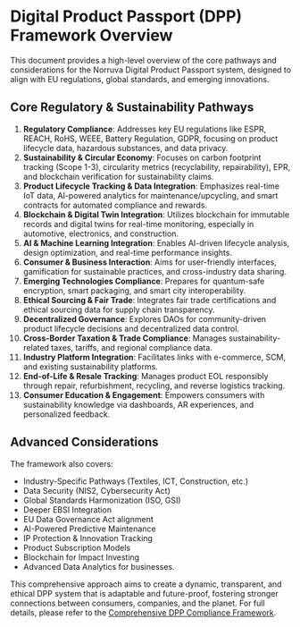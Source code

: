 # Digital Product Passport (DPP) Framework Overview

This document provides a high-level overview of the core pathways and considerations for the Norruva Digital Product Passport system, designed to align with EU regulations, global standards, and emerging innovations.

## Core Regulatory & Sustainability Pathways

1.  **Regulatory Compliance**: Addresses key EU regulations like ESPR, REACH, RoHS, WEEE, Battery Regulation, GDPR, focusing on product lifecycle data, hazardous substances, and data privacy.
2.  **Sustainability & Circular Economy**: Focuses on carbon footprint tracking (Scope 1-3), circularity metrics (recyclability, repairability), EPR, and blockchain verification for sustainability claims.
3.  **Product Lifecycle Tracking & Data Integration**: Emphasizes real-time IoT data, AI-powered analytics for maintenance/upcycling, and smart contracts for automated compliance and rewards.
4.  **Blockchain & Digital Twin Integration**: Utilizes blockchain for immutable records and digital twins for real-time monitoring, especially in automotive, electronics, and construction.
5.  **AI & Machine Learning Integration**: Enables AI-driven lifecycle analysis, design optimization, and real-time performance insights.
6.  **Consumer & Business Interaction**: Aims for user-friendly interfaces, gamification for sustainable practices, and cross-industry data sharing.
7.  **Emerging Technologies Compliance**: Prepares for quantum-safe encryption, smart packaging, and smart city interoperability.
8.  **Ethical Sourcing & Fair Trade**: Integrates fair trade certifications and ethical sourcing data for supply chain transparency.
9.  **Decentralized Governance**: Explores DAOs for community-driven product lifecycle decisions and decentralized data control.
10. **Cross-Border Taxation & Trade Compliance**: Manages sustainability-related taxes, tariffs, and regional compliance data.
11. **Industry Platform Integration**: Facilitates links with e-commerce, SCM, and existing sustainability platforms.
12. **End-of-Life & Resale Tracking**: Manages product EOL responsibly through repair, refurbishment, recycling, and reverse logistics tracking.
13. **Consumer Education & Engagement**: Empowers consumers with sustainability knowledge via dashboards, AR experiences, and personalized feedback.

## Advanced Considerations

The framework also covers:

- Industry-Specific Pathways (Textiles, ICT, Construction, etc.)
- Data Security (NIS2, Cybersecurity Act)
- Global Standards Harmonization (ISO, GSI)
- Deeper EBSI Integration
- EU Data Governance Act alignment
- AI-Powered Predictive Maintenance
- IP Protection & Innovation Tracking
- Product Subscription Models
- Blockchain for Impact Investing
- Advanced Data Analytics for businesses.

This comprehensive approach aims to create a dynamic, transparent, and ethical DPP system that is adaptable and future-proof, fostering stronger connections between consumers, companies, and the planet. For full details, please refer to the [Comprehensive DPP Compliance Framework](comprehensive-dpp-compliance-framework.md).

